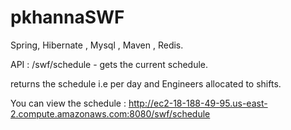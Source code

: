 # pkhannaSWF

Spring, Hibernate , Mysql , Maven , Redis.

API : /swf/schedule - gets the current schedule.

returns the schedule i.e per day and Engineers allocated to shifts.


You can view the schedule : http://ec2-18-188-49-95.us-east-2.compute.amazonaws.com:8080/swf/schedule



